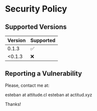 # Security Policy

## Supported Versions

| Version | Supported          |
| ------- | ------------------ |
| 0.1.3   | :white_check_mark: |
| <0.1.3  | :x:                |

## Reporting a Vulnerability

Please, contact me at:

esteban at attitude.cl
esteban at actitud.xyz

Thanks!
